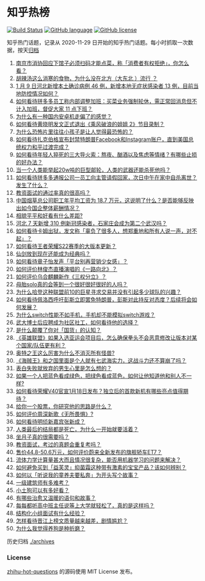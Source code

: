 # 知乎热榜
[![Build Status](https://github.com/ToWeLong/zhihu-hot-questions/workflows/CI/badge.svg)](https://github.com/ToWeLong/zhihu-hot-questions/actions)
[![GitHub language](https://img.shields.io/badge/language-golang-orange.svg)](https://golang.org/)
[![GitHub license](https://img.shields.io/github/license/ToWeLong/zhihu-hot-questions)](https://github.com/ToWeLong/zhihu-hot-questions/blob/main/LICENSE)

知乎热门话题，记录从 2020-11-29 日开始的知乎热门话题。每小时抓取一次数据，按天[归档](./archives)

<!-- BEGIN -->

1. [南京市消协回应下馆子必须扫码才能点菜，称「消费者有权拒绝」，你怎么看？](https://www.zhihu.com/question/438146894)
1. [胡辣汤这么消寒的食物，为什么没在北方（大东北 ）流行 ？](https://www.zhihu.com/question/424263115)
1. [1 月 9 日河北新增本土确诊病例 46 例，新增本地无症状感染者 13 例，目前当地防控情况如何？](https://www.zhihu.com/question/438680670)
1. [如何看待拼多多员工称内部调整加班：买菜业务强制轮休，需正常回消息但不计入加班，督促大家 11 点下班？](https://www.zhihu.com/question/438708373)
1. [为什么有一种国内安卓机走偏了的感觉？](https://www.zhihu.com/question/430707553)
1. [如何看待黄晓明发文正式退出《乘风破浪的姐姐 2》节目录制？](https://www.zhihu.com/question/438703621)
1. [为什么恐怖片里往往小孩子是让人觉得最恐怖的？](https://www.zhihu.com/question/19909627)
1. [如何看待扎克伯格宣布封禁特朗普Facebook和Instagram账户，直到美国总统权力和平过渡完成？](https://www.zhihu.com/question/438407282)
1. [如何看待年轻人猝死的三大导火索：熬夜、酗酒以及焦虑等情绪？有哪些止损的好办法？](https://www.zhihu.com/question/438689409)
1. [当一个人类能举起20w吨的巨型邮轮，人类的武器还能杀死他吗？](https://www.zhihu.com/question/431102613)
1. [如何看待拼多多通报公司一员工向主管请假回家，次日中午在家中自杀离世？发生了什么？](https://www.zhihu.com/question/438610398)
1. [教资面试的通过率真的很高吗？](https://www.zhihu.com/question/364618487)
1. [中国烟草总公司职工年平均工资为 18.7 万元，这说明了什么？是否能够反映出如今国企整体薪酬情况？](https://www.zhihu.com/question/438576054)
1. [相貌平平和好看有什么差距?](https://www.zhihu.com/question/436671368)
1. [河北 7 天新增 310 例新冠感染者，石家庄会成为第二个武汉吗？](https://www.zhihu.com/question/438491729)
1. [如何看待卡姆出狱，发文称「辜负了很多人，想郑重地和所有人说一声，对不起」？](https://www.zhihu.com/question/438693396)
1. [如何看待王者荣耀S22赛季的大版本更新？](https://www.zhihu.com/question/437767472)
1. [仙剑放到现在还能成为经典吗？](https://www.zhihu.com/question/437015609)
1. [如何看待章子怡发声「平台别再营销少女感」？](https://www.zhihu.com/question/438621007)
1. [如何评价林俊杰直播演唱的《一路向北》？](https://www.zhihu.com/question/438194931)
1. [如何评价乌合麒麟新作《三权分立》？](https://www.zhihu.com/question/438699761)
1. [母胎solo真的会等到一个很好很好很好的人吗？](https://www.zhihu.com/question/424575466)
1. [为什么哈登这种联盟前10的巨星寻求交易并没有引起多少球队的兴趣？](https://www.zhihu.com/question/436088918)
1. [如何看待佩洛西呼吁彭斯立即罢免特朗普，彭斯对此持反对态度？后续将会如何发展？](https://www.zhihu.com/question/438405031)
1. [为什么switch性能不如手机，手机却不能模拟switch游戏？](https://www.zhihu.com/question/394353284)
1. [武大博士后应聘成为社区社工，如何看待他的选择？](https://www.zhihu.com/question/438716812)
1. [是什么颠覆了你对「国货」的认知？](https://www.zhihu.com/question/393795608)
1. [《英雄联盟》如果入选亚运会项目后，怎么确保拳头不会恶意修改让版本对某个国家/队伍更有利？](https://www.zhihu.com/question/438246611)
1. [奥特之王这么厉害为什么不消灭所有怪兽?](https://www.zhihu.com/question/437534082)
1. [《海贼王》和之国里面是个人就有七武海实力，这战斗力还不算崩了吗？](https://www.zhihu.com/question/437915895)
1. [表白失败就放弃的男生心里是怎么想的？](https://www.zhihu.com/question/353962185)
1. [如果一个人把蓝色看成绿色，把绿色看成蓝色，如何让他知道他和别人不一样?](https://www.zhihu.com/question/29838217)
1. [如何看待荣耀V40官宣1月18日发布？独立后的首款新机有哪些亮点值得期待？](https://www.zhihu.com/question/438410992)
1. [给你一个股票，你研究他的思路是什么？](https://www.zhihu.com/question/418943912)
1. [如何评价周深新歌《无所畏惧》?](https://www.zhihu.com/question/438666559)
1. [如何看待明侦新嘉宾张新成？](https://www.zhihu.com/question/435614617)
1. [人类最后的结局都是死亡，为什么一开始就要活着？](https://www.zhihu.com/question/436642795)
1. [坐月子真的很需要吗？](https://www.zhihu.com/question/430742837)
1. [教资面试，考过的真题会重复考吗？](https://www.zhihu.com/question/437783412)
1. [售价44.8-50.6万元，如何评价蔚来全新发布的旗舰轿车ET7？](https://www.zhihu.com/question/438628815)
1. [流体力学计算量甚大而且情况很复杂，能否用机器学习的问题来解决？](https://www.zhihu.com/question/358960812)
1. [如何避免买到「益芙灵」抑菌霜这种带有激素的宝宝产品？该如何辨别？](https://www.zhihu.com/question/438279494)
1. [如何以「听说我的童养夫要私奔」为开头写个故事？](https://www.zhihu.com/question/432636919)
1. [一级建筑师有多难考？](https://www.zhihu.com/question/355628962)
1. [小土狗可以有多好看？](https://www.zhihu.com/question/410684805)
1. [有哪些治愈又温暖的语句和故事？](https://www.zhihu.com/question/431998955)
1. [每每都听高中班主任说等上大学就轻松了，真的是这样吗？](https://www.zhihu.com/question/426949737)
1. [结构化小组面试有什么经验？](https://www.zhihu.com/question/268128492)
1. [怎样看待晋江上榜文质量越来越差，剧情尴尬？](https://www.zhihu.com/question/390235773)
1. [为什么我觉得养狗是种折磨？](https://www.zhihu.com/question/334236467)

<!-- END -->

历史归档 [./archives](./archives)


### License
[zhihu-hot-questions](https://github.com/towelong/zhihu-hot-questions) 的源码使用 MIT License 发布。